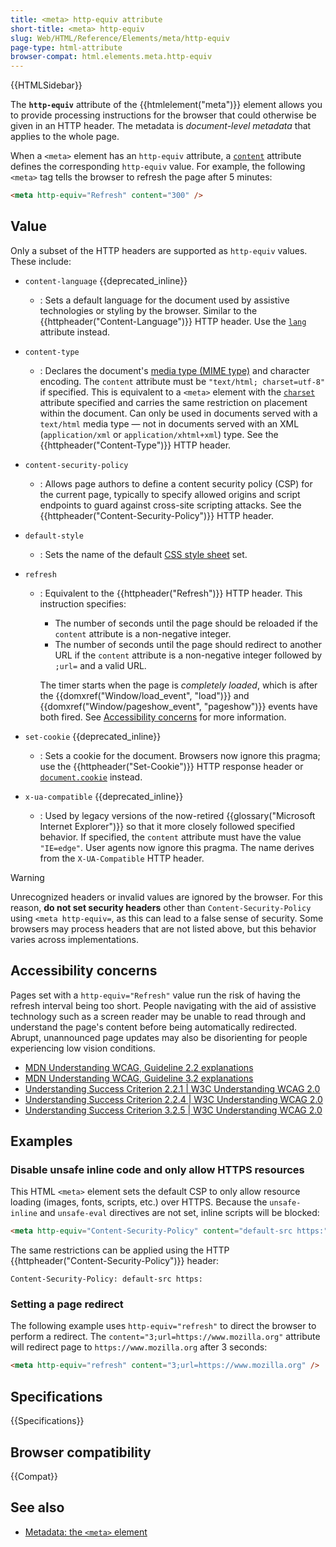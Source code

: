 ```yaml
---
title: <meta> http-equiv attribute
short-title: <meta> http-equiv
slug: Web/HTML/Reference/Elements/meta/http-equiv
page-type: html-attribute
browser-compat: html.elements.meta.http-equiv
---
```


{{HTMLSidebar}}

The **`http-equiv`** attribute of the {{htmlelement("meta")}} element allows you to provide processing instructions for the browser that could otherwise be given in an HTTP header.
The metadata is _document-level metadata_ that applies to the whole page.

When a `<meta>` element has an `http-equiv` attribute, a [`content`](/en-US/docs/Web/HTML/Reference/Attributes/content) attribute defines the corresponding `http-equiv` value.
For example, the following `<meta>` tag tells the browser to refresh the page after 5 minutes:

```html
<meta http-equiv="Refresh" content="300" />
```

## Value

Only a subset of the HTTP headers are supported as `http-equiv` values.
These include:

- `content-language` {{deprecated_inline}}
  - : Sets a default language for the document used by assistive technologies or styling by the browser.
    Similar to the {{httpheader("Content-Language")}} HTTP header.
    Use the [`lang`](/en-US/docs/Web/HTML/Reference/Global_attributes/lang) attribute instead.
- `content-type`
  - : Declares the document's [media type (MIME type)](/en-US/docs/Web/HTTP/Guides/MIME_types) and character encoding.
    The `content` attribute must be `"text/html; charset=utf-8"` if specified.
    This is equivalent to a `<meta>` element with the [`charset`](#charset) attribute specified and carries the same restriction on placement within the document.
    Can only be used in documents served with a `text/html` media type — not in documents served with an XML (`application/xml` or `application/xhtml+xml`) type.
    See the {{httpheader("Content-Type")}} HTTP header.
- `content-security-policy`
  - : Allows page authors to define a content security policy (CSP) for the current page, typically to specify allowed origins and script endpoints to guard against cross-site scripting attacks.
    See the {{httpheader("Content-Security-Policy")}} HTTP header.
- `default-style`
  - : Sets the name of the default [CSS style sheet](/en-US/docs/Web/CSS) set.
- `refresh`
  - : Equivalent to the {{httpheader("Refresh")}} HTTP header.
    This instruction specifies:
    - The number of seconds until the page should be reloaded if the `content` attribute is a non-negative integer.
    - The number of seconds until the page should redirect to another URL if the `content` attribute is a non-negative integer followed by `;url=` and a valid URL.

    The timer starts when the page is _completely loaded_, which is after the {{domxref("Window/load_event", "load")}} and {{domxref("Window/pageshow_event", "pageshow")}} events have both fired.
    See [Accessibility concerns](#accessibility_concerns) for more information.

- `set-cookie` {{deprecated_inline}}
  - : Sets a cookie for the document.
    Browsers now ignore this pragma; use the {{httpheader("Set-Cookie")}} HTTP response header or [`document.cookie`](/en-US/docs/Web/API/Document/cookie) instead.
- `x-ua-compatible` {{deprecated_inline}}
  - : Used by legacy versions of the now-retired {{glossary("Microsoft Internet Explorer")}} so that it more closely followed specified behavior.
    If specified, the `content` attribute must have the value `"IE=edge"`.
    User agents now ignore this pragma.
    The name derives from the `X-UA-Compatible` HTTP header.

> [!WARNING]
> Unrecognized headers or invalid values are ignored by the browser.
> For this reason, **do not set security headers** other than `Content-Security-Policy` using `<meta http-equiv=`, as this can lead to a false sense of security.
> Some browsers may process headers that are not listed above, but this behavior varies across implementations.

## Accessibility concerns

Pages set with a `http-equiv="Refresh"` value run the risk of having the refresh interval being too short.
People navigating with the aid of assistive technology such as a screen reader may be unable to read through and understand the page's content before being automatically redirected.
Abrupt, unannounced page updates may also be disorienting for people experiencing low vision conditions.

- [MDN Understanding WCAG, Guideline 2.2 explanations](/en-US/docs/Web/Accessibility/Guides/Understanding_WCAG/Operable#guideline_2.—_enough_time_provide_users_enough_time_to_read_and_use_content)
- [MDN Understanding WCAG, Guideline 3.2 explanations](/en-US/docs/Web/Accessibility/Guides/Understanding_WCAG/Understandable#guideline_3.—_predictable_make_web_pages_appear_and_operate_in_predictable_ways)
- [Understanding Success Criterion 2.2.1 | W3C Understanding WCAG 2.0](https://www.w3.org/TR/UNDERSTANDING-WCAG20/time-limits-required-behaviors.html)
- [Understanding Success Criterion 2.2.4 | W3C Understanding WCAG 2.0](https://www.w3.org/TR/UNDERSTANDING-WCAG20/time-limits-postponed.html)
- [Understanding Success Criterion 3.2.5 | W3C Understanding WCAG 2.0](https://www.w3.org/TR/UNDERSTANDING-WCAG20/consistent-behavior-no-extreme-changes-context.html)

## Examples

### Disable unsafe inline code and only allow HTTPS resources

This HTML `<meta>` element sets the default CSP to only allow resource loading (images, fonts, scripts, etc.) over HTTPS.
Because the `unsafe-inline` and `unsafe-eval` directives are not set, inline scripts will be blocked:

```html
<meta http-equiv="Content-Security-Policy" content="default-src https:" />
```

The same restrictions can be applied using the HTTP {{httpheader("Content-Security-Policy")}} header:

```http
Content-Security-Policy: default-src https:
```

### Setting a page redirect

The following example uses `http-equiv="refresh"` to direct the browser to perform a redirect.
The `content="3;url=https://www.mozilla.org"` attribute will redirect page to `https://www.mozilla.org` after 3 seconds:

```html
<meta http-equiv="refresh" content="3;url=https://www.mozilla.org" />
```

## Specifications

{{Specifications}}

## Browser compatibility

{{Compat}}

## See also

- [Metadata: the `<meta>` element](/en-US/docs/Learn_web_development/Core/Structuring_content/Webpage_metadata#metadata_the_meta_element)

